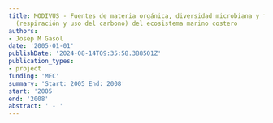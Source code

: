```yaml
---
title: MODIVUS - Fuentes de materia orgánica, diversidad microbiana y funcionamiento
  (respiración y uso del carbono) del ecosistema marino costero
authors:
- Josep M Gasol
date: '2005-01-01'
publishDate: '2024-08-14T09:35:58.388501Z'
publication_types:
- project
funding: 'MEC'
summary: 'Start: 2005 End: 2008'
start: '2005'
end: '2008'
abstract: ' - '
---
```

